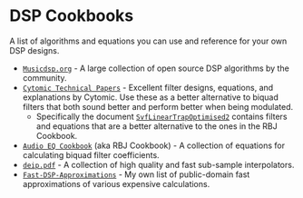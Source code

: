# DSP Cookbooks

A list of algorithms and equations you can use and reference for your own DSP designs.

- [`Musicdsp.org`](https://www.musicdsp.org/en/latest/index.html) - A large collection of open source DSP algorithms by the community.
- [`Cytomic Technical Papers`](https://cytomic.com/technical-papers/) - Excellent filter designs, equations, and explanations by Cytomic. Use these as a better alternative to biquad filters that both sound better and perform better when being modulated.
  - Specifically the document [`SvfLinearTrapOptimised2`](https://cytomic.com/files/dsp/SvfLinearTrapOptimised2.pdf) contains filters and equations that are a better alternative to the ones in the RBJ Cookbook.
- [`Audio EQ Cookbook`](https://webaudio.github.io/Audio-EQ-Cookbook/audio-eq-cookbook.html) (aka RBJ Cookbook) - A collection of equations for calculating biquad filter coefficients.
- [`deip.pdf`](https://github.com/BillyDM/Audio-DSP-Resources/blob/main/deip.pdf) - A collection of high quality and fast sub-sample interpolators.
- [`Fast-DSP-Approximations`](https://github.com/BillyDM/Fast-DSP-Approximations) - My own list of public-domain fast approximations of various expensive calculations.
